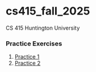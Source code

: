 # cs415_fall_2025
CS 415 Huntington University

### Practice Exercises
1. [Practice 1](sql/practice_1.md)
2. [Practice 2](sql/practice_2.md)

